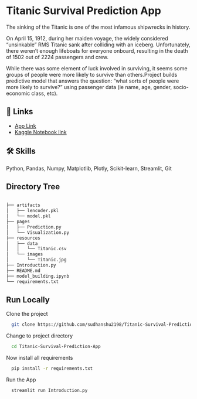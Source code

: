 
# Titanic Survival Prediction App

The sinking of the Titanic is one of the most infamous shipwrecks in history.

On April 15, 1912, during her maiden voyage, the widely considered “unsinkable” RMS Titanic sank after colliding with an iceberg. Unfortunately, there weren’t enough lifeboats for everyone onboard, resulting in the death of 1502 out of 2224 passengers and crew.

While there was some element of luck involved in surviving, it seems some groups of people were more likely to survive than others.Project builds predictive model that answers the question: “what sorts of people were more likely to survive?” using passenger data (ie name, age, gender, socio-economic class, etc).


## 🔗 Links

 - [App Link](https://sudhanshu2198-titanic-survival-prediction-a-introduction-vigidy.streamlit.app/)
 - [Kaggle Notebook link](https://www.kaggle.com/code/sudhanshu2198/end-to-end-titanic-survival-prediction-app?scriptVersionId=120569132)


## 🛠 Skills
Python, Pandas, Numpy, Matplotlib, Plotly, Scikit-learn, Streamlit, Git

## Directory Tree
```bash

├── artifacts
│   ├── lencoder.pkl
│   └── model.pkl 
├── pages
│   ├── Prediction.py
│   └── Visualization.py
├── resources
│   ├── data
│   │   └── Titanic.csv
│   └── images
│       └── Titanic.jpg
├── Introduction.py
├── README.md
├── model_building.ipynb
└── requirements.txt
```

## Run Locally

Clone the project

```bash
  git clone https://github.com/sudhanshu2198/Titanic-Survival-Prediction-App
```

Change to project directory

```bash
  cd Titanic-Survival-Prediction-App
```
Now install all requirements

```bash
  pip install -r requirements.txt

```

Run the App

```bash
  streamlit run Introduction.py
```

